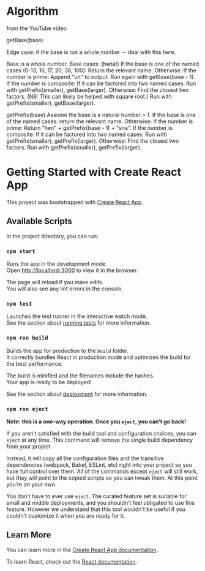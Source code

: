 # Algorithm
from the YouTube video

getBase(base)

Edge case: if the base is not a whole number -- deal with this here.

Base is a whole number.
Base cases: (haha!)
If the base is one of the named cases (0-13, 16, 17, 20, 36, 100): Return the relevant name.
Otherwise:
    If the number is prime: Append "un" to output. Run again with getBase(base - 1).
    If the number is composite: 
        If it can be factored into two named cases:
            Run with getPrefix(smaller), getBase(larger).
        Otherwise:
            Find the closest two factors. (NB: This can likely be helped with square root.)
            Run with getPrefix(smaller), getBase(larger).

getPrefix(base)
Assume the base is a natural number > 1.
If the base is one of the named cases: return the relevant name.
Otherwise:
    If the number is prime: Return "hen" + getPrefix(base - 1) + "sna".
    If the number is composite:
        If it can be factored into two named cases:
            Run with getPrefix(smaller), getPrefix(larger).
        Otherwise:
            Find the closest two factors.
            Run with getPrefix(smaller), getPrefix(larger).

# Getting Started with Create React App

This project was bootstrapped with [Create React App](https://github.com/facebook/create-react-app).

## Available Scripts

In the project directory, you can run:

### `npm start`

Runs the app in the development mode.\
Open [http://localhost:3000](http://localhost:3000) to view it in the browser.

The page will reload if you make edits.\
You will also see any lint errors in the console.

### `npm test`

Launches the test runner in the interactive watch mode.\
See the section about [running tests](https://facebook.github.io/create-react-app/docs/running-tests) for more information.

### `npm run build`

Builds the app for production to the `build` folder.\
It correctly bundles React in production mode and optimizes the build for the best performance.

The build is minified and the filenames include the hashes.\
Your app is ready to be deployed!

See the section about [deployment](https://facebook.github.io/create-react-app/docs/deployment) for more information.

### `npm run eject`

**Note: this is a one-way operation. Once you `eject`, you can’t go back!**

If you aren’t satisfied with the build tool and configuration choices, you can `eject` at any time. This command will remove the single build dependency from your project.

Instead, it will copy all the configuration files and the transitive dependencies (webpack, Babel, ESLint, etc) right into your project so you have full control over them. All of the commands except `eject` will still work, but they will point to the copied scripts so you can tweak them. At this point you’re on your own.

You don’t have to ever use `eject`. The curated feature set is suitable for small and middle deployments, and you shouldn’t feel obligated to use this feature. However we understand that this tool wouldn’t be useful if you couldn’t customize it when you are ready for it.

## Learn More

You can learn more in the [Create React App documentation](https://facebook.github.io/create-react-app/docs/getting-started).

To learn React, check out the [React documentation](https://reactjs.org/).
